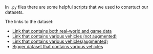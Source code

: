 In ```.py``` files there are some helpful scripts that we used to consrtuct our datasets.

The links to the dataset:

- [Link that contains both real-world and game data](https://universe.roboflow.com/vgtu-n8zmy/military-vehicle/)
- [Link that contains various vehicles (not augmented)](https://universe.roboflow.com/thundepro/pvo/browse?queryText=&pageSize=50&startingIndex=400&browseQuery=true)
- [Link that contains various vehicles(augmented)](https://universe.roboflow.com/hacettepe/deneme_1/browse?queryText=&pageSize=50&startingIndex=300&browseQuery=true)
- [Bigger dataset that contains various vehicles](https://universe.roboflow.com/lekhraj/object-detection-uav/)

